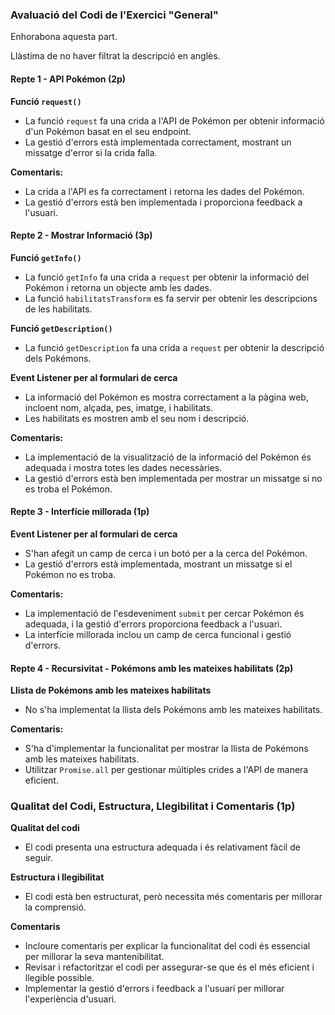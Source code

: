 ### Avaluació del Codi de l'Exercici "General"

Enhorabona aquesta part.

Llàstima de no haver filtrat la descripció en anglès.

#### Repte 1 - API Pokémon (2p)

**Funció `request()`**

- La funció `request` fa una crida a l'API de Pokémon per obtenir informació d'un Pokémon basat en el seu endpoint.
- La gestió d'errors està implementada correctament, mostrant un missatge d'error si la crida falla.

**Comentaris:**

- La crida a l'API es fa correctament i retorna les dades del Pokémon.
- La gestió d'errors està ben implementada i proporciona feedback a l'usuari.

#### Repte 2 - Mostrar Informació (3p)

**Funció `getInfo()`**

- La funció `getInfo` fa una crida a `request` per obtenir la informació del Pokémon i retorna un objecte amb les dades.
- La funció `habilitatsTransform` es fa servir per obtenir les descripcions de les habilitats.

**Funció `getDescription()`**

- La funció `getDescription` fa una crida a `request` per obtenir la descripció dels Pokémons.

**Event Listener per al formulari de cerca**

- La informació del Pokémon es mostra correctament a la pàgina web, incloent nom, alçada, pes, imatge, i habilitats.
- Les habilitats es mostren amb el seu nom i descripció.

**Comentaris:**

- La implementació de la visualització de la informació del Pokémon és adequada i mostra totes les dades necessàries.
- La gestió d'errors està ben implementada per mostrar un missatge si no es troba el Pokémon.

#### Repte 3 - Interfície millorada (1p)

**Event Listener per al formulari de cerca**

- S'han afegit un camp de cerca i un botó per a la cerca del Pokémon.
- La gestió d'errors està implementada, mostrant un missatge si el Pokémon no es troba.

**Comentaris:**

- La implementació de l'esdeveniment `submit` per cercar Pokémon és adequada, i la gestió d'errors proporciona feedback a l'usuari.
- La interfície millorada inclou un camp de cerca funcional i gestió d'errors.

#### Repte 4 - Recursivitat - Pokémons amb les mateixes habilitats (2p)

**Llista de Pokémons amb les mateixes habilitats**

- No s'ha implementat la llista dels Pokémons amb les mateixes habilitats.

**Comentaris:**

- S'ha d'implementar la funcionalitat per mostrar la llista de Pokémons amb les mateixes habilitats.
- Utilitzar `Promise.all` per gestionar múltiples crides a l'API de manera eficient.

### Qualitat del Codi, Estructura, Llegibilitat i Comentaris (1p)

**Qualitat del codi**

- El codi presenta una estructura adequada i és relativament fàcil de seguir.

**Estructura i llegibilitat**

- El codi està ben estructurat, però necessita més comentaris per millorar la comprensió.

**Comentaris**

- Incloure comentaris per explicar la funcionalitat del codi és essencial per millorar la seva mantenibilitat.
- Revisar i refactoritzar el codi per assegurar-se que és el més eficient i llegible possible.
- Implementar la gestió d'errors i feedback a l'usuari per millorar l'experiència d'usuari.
